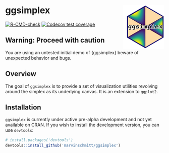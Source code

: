 
<!-- README.md is generated from README.Rmd. Please edit that file -->

# ggsimplex <img src="man/figures/ggsimplex-hexsticker.png" width = 120 alt="ggsimplex Logo" align="right" style="padding-left:10px;background-color:white;"/>

<!-- badges: start -->

[![R-CMD-check](https://github.com/marvinschmitt/ggsimplex/workflows/R-CMD-check/badge.svg)](https://github.com/marvinschmitt/ggsimplex/actions)
[![Codecov test
coverage](https://codecov.io/gh/marvinschmitt/ggsimplex/branch/main/graph/badge.svg)](https://app.codecov.io/gh/marvinschmitt/ggsimplex?branch=main)
<!-- badges: end -->

## Warning: Proceed with caution
You are using an untested initial demo of {ggsimplex} beware of unexpected behavior and bugs.


## Overview

The goal of `ggsimplex` is to provide a set of visualization utilities
revolving around the simplex as its underlying canvas. It is an
extension to `ggplot2`.

## Installation

`ggsimplex` is currently under active pre-alpha development and not yet
available on CRAN. If you wish to install the development version, you
can use `devtools`:

``` r
# install.packages('devtools')
devtools::install_github('marvinschmitt/ggsimplex')
```
